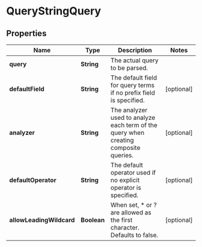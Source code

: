 # QueryStringQuery

## Properties
Name | Type | Description | Notes
------------ | ------------- | ------------- | -------------
**query** | **String** | The actual query to be parsed. | 
**defaultField** | **String** | The default field for query terms if no prefix field is specified. |  [optional]
**analyzer** | **String** | The analyzer used to analyze each term of the query when creating composite queries. |  [optional]
**defaultOperator** | **String** | The default operator used if no explicit operator is specified. |  [optional]
**allowLeadingWildcard** | **Boolean** | When set, * or ? are allowed as the first character. Defaults to false. |  [optional]

